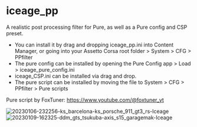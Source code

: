 # iceage_pp
A realistic post processing filter for Pure, as well as a Pure config and CSP preset. 
- You can install it by drag and dropping iceage_pp.ini into Content Manager, or going into your Assetto Corsa root folder > System > CFG > PPfilter
- The pure config can be installed by opening the Pure Config app > Load > iceage_pure_config.ini
- iceage_CSP.ini can be installed via drag and drop.
- The pure script can be installed by moving the file to System > CFG > PPfilter > Pure scripts

Pure script by FoxTuner:
https://www.youtube.com/@foxtuner_yt

![20230106-232256-ks_barcelona-ks_porsche_911_gt3_rs-Iceage](https://user-images.githubusercontent.com/112594786/211411492-f53232c9-66f1-42f7-ab2c-7c2147856ba3.png)
![20230109-162325-ddm_gts_tsukuba-axis_s15_garagemak-Iceage](https://user-images.githubusercontent.com/112594786/211411508-edb37775-894b-4003-8508-1f23a947ace2.png)
